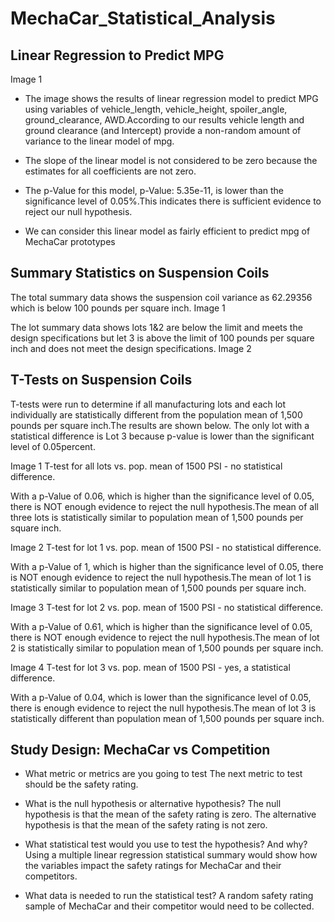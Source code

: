 # MechaCar_Statistical_Analysis
## Linear Regression to Predict MPG
Image 1
* The image shows the results of linear regression model to predict MPG using variables of vehicle_length, vehicle_height, spoiler_angle, ground_clearance, AWD.According to our results vehicle length and ground clearance (and Intercept) provide a non-random amount of variance to the linear model of mpg.

* The slope of the linear model is not considered to be zero because the estimates for all coefficients are not zero.

* The p-Value for this model, p-Value: 5.35e-11, is lower than the significance level of 0.05%.This indicates there is sufficient evidence to reject our null hypothesis.

* We can consider this linear model as fairly efficient to predict mpg of MechaCar prototypes


## Summary Statistics on Suspension Coils

The total summary data shows the suspension coil variance as 62.29356 which is below 100 pounds per square inch.
 Image 1
 
The lot summary data shows lots 1&2 are below the limit and meets the design specifications but let 3 is above the limit of 100 pounds per square inch and does not meet the design specifications.
 Image 2
 
 
## T-Tests on Suspension Coils

T-tests were run to determine if all manufacturing lots and each lot individually are statistically different from the population mean of 1,500 pounds per square inch.The results are shown below. The only lot with a statistical difference is Lot 3 because p-value is lower than the significant level of 0.05percent.

Image 1 T-test for all lots vs. pop. mean of 1500 PSI - no statistical difference.

With a p-Value of 0.06, which is higher than the significance level of 0.05, there is NOT enough evidence to reject the null hypothesis.The mean of all three lots is statistically similar to population mean of 1,500 pounds per square inch.

Image 2 T-test for lot 1 vs. pop. mean of 1500 PSI - no statistical difference.

With a p-Value of 1, which is higher than the significance level of 0.05, there is NOT enough evidence to reject the null hypothesis.The mean of lot 1 is statistically similar to population mean of 1,500 pounds per square inch.

Image 3 T-test for lot 2 vs. pop. mean of 1500 PSI - no statistical difference.

With a p-Value of 0.61, which is higher than the significance level of 0.05, there is NOT enough evidence to reject the null hypothesis.The mean of lot 2 is statistically similar to population mean of 1,500 pounds per square inch.

Image 4 T-test for lot 3 vs. pop. mean of 1500 PSI - yes, a statistical difference.


With a p-Value of 0.04, which is lower than the significance level of 0.05, there is enough evidence to reject the null hypothesis.The mean of lot 3 is statistically different than population mean of 1,500 pounds per square inch.

## Study Design: MechaCar vs Competition

* What metric or metrics are you going to test
  The next metric to test should be the safety rating.


* What is the null hypothesis or alternative hypothesis?
  The null hypothesis is that the mean of the safety rating is zero. 
  The alternative hypothesis is that the mean of the safety rating is not zero.

* What statistical test would you use to test the hypothesis? And why?
  Using a multiple linear regression statistical summary would show how the variables impact the safety ratings for MechaCar   and their competitors.

* What data is needed to run the statistical test?
  A random safety rating sample of MechaCar and their competitor would need to be collected.



